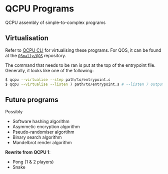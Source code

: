 
# QCPU Programs

QCPU assembly of simple-to-complex programs

## Virtualisation

Refer to [QCPU CLI](https://github.com/QSmally/QCPU-CLI) for virtualising these programs. For QOS,
it can be found at the [`QSmally/QOS`](https://github.com/QSmally/QOS) repository.

The command that needs to be ran is put at the top of the entrypoint file. Generally, it looks like
one of the following:

```bash
$ qcpu --virtualise --step path/to/entrypoint.s
$ qcpu --virtualise --listen 7 path/to/entrypoint.s # --listen 7 outputs writes of rz (gpr 7)
```

## Future programs

Possibly

* Software hashing algorithm
* Asymmetic encryption algorithm
* Pseudo-randomiser algortihm
* Binary search algorithm
* Mandelbrot render algorithm

**Rewrite from QCPU 1**:

* Pong (1 & 2 players)
* Snake
